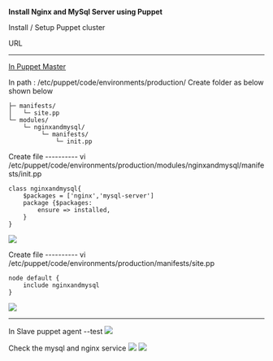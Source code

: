 **Install Nginx and MySql Server using Puppet**

Install / Setup Puppet cluster

URL

-----

<u>In Puppet Master</u>

In path : /etc/puppet/code/environments/production/
Create folder as below shown below
```
├─ manifests/
│   └─ site.pp
└─ modules/
    └─ nginxandmysql/
         └─ manifests/
             └─ init.pp
```

Create file  ----------
vi /etc/puppet/code/environments/production/modules/nginxandmysql/manifests/init.pp
```
class nginxandmysql{
    $packages = ['nginx','mysql-server']
    package {$packages:
        ensure => installed,
    }
}
```
![](https://i.imgur.com/DD9IiWg.png)

Create file  ----------
vi /etc/puppet/code/environments/production/manifests/site.pp
```
node default {
    include nginxandmysql
}
```
![](https://i.imgur.com/5J3m4oP.png)

----

In Slave
puppet agent --test
![](https://i.imgur.com/gfHRDwN.png)

Check the mysql and nginx service
![](https://i.imgur.com/A0DZBad.png)
![](https://i.imgur.com/d1WZvtF.png)

